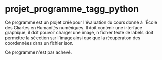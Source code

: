 # projet_programme_tagg_python

Ce programme est un projet créé pour l'évaluation du cours donné à l'École des Chartes en Humanités numériques. 
Il doit contenir une interface graphique, il doit pouvoir charger une image, n fichier texte de labels, doit permettre la sélection sur l'image ainsi que que la récupération des coordonnées dans un fichier json.

Ce programme n'est pas achevé.
